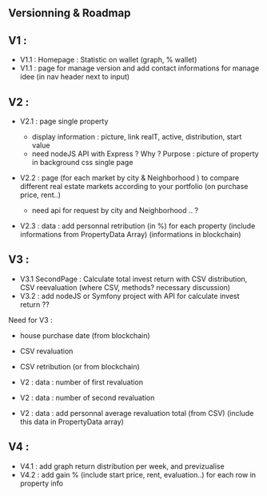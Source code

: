 ## Versionning & Roadmap

## V1 :

- V1.1 : Homepage : Statistic on wallet (graph, % wallet)
- V1.1 : page for manage version and add contact informations for manage idee (in nav header next to input)

## V2 :

- V2.1 : page single property
  - display information : picture, link realT, active, distribution, start value
  - need nodeJS API with Express ? Why ?
  Purpose : picture of property in background css single page

- V2.2 : page (for each market by city & Neighborhood ) to compare different real estate markets according to your portfolio (on purchase price, rent..)
  - need api for request by city and Neighborhood .. ?

- V2.3 : data : add personnal retribution (in %) for each property (include informations from PropertyData Array) (informations in blockchain)

## V3 :

- V3.1 SecondPage : Calculate total invest return with CSV distribution, CSV reevaluation (where CSV, methods? necessary discussion)
- V3.2 : add nodeJS or Symfony  project with API for calculate invest return ??

Need for V3 :
- house purchase date (from blockchain)
- CSV revaluation
- CSV retribution (or from blockchain)

- V2 : data : number of first revaluation
- V2 : data : number of second revaluation
- V2 : data : add personnal average revaluation total (from CSV) (include this data in PropertyData array)

## V4 :

- V4.1 : add graph return distribution per week, and previzualise
- V4.2 : add gain % (include start price, rent, evaluation..) for each row in property info
